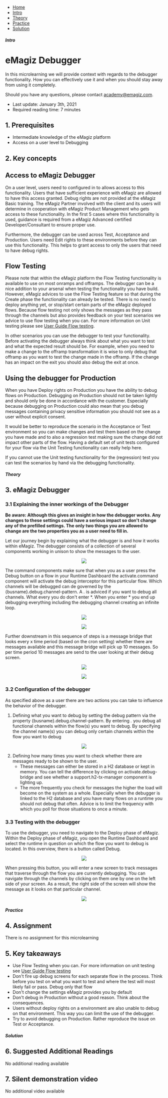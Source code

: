 <div class="ez-academy">
	<div class="ez-academy__body">
		<main class="micro-learning">
		<ul class="doc-nav">
			<li class="doc-nav__item"><a href="../../docs/microlearning/advanced-testing-in-emagiz-index" class="doc-nav__link">Home</a></li>
			<li class="doc-nav__item"><a href="#intro" class="doc-nav__link">Intro</a></li>
			<li class="doc-nav__item"><a href="#theory" class="doc-nav__link">Theory</a></li>
			<li class="doc-nav__item"><a href="#practice" class="doc-nav__link">Practice</a></li>
			<li class="doc-nav__item"><a href="#solution" class="doc-nav__link">Solution</a></li>
		</ul>

<div class="doc">

##### Intro

# eMagiz Debugger

In this microlearning we will provide  context with regards to the debugger functionality. How you can effectively use it and when you should stay away from using it completely.

Should you have any questions, please contact academy@emagiz.com.

- Last update: January 3th, 2021
- Required reading time: 7 minutes

## 1. Prerequisites
- Intermediate knowledge of the eMagiz platform
- Access on a user level to Debugging

## 2. Key concepts


## Access to eMagiz Debugger
On a user level, users need to configured in to allows access to this functionality. Users that have sufficient experience with eMagiz are allowed to have this access granted. Debug rights are not provided at the eMagiz Basic training. The eMagiz Partner involved with the client and its users will determine in cooperation with eMagiz Product Management who gets access to these functionality. In the first 5 cases where this functionality is used, guidance is required from a eMagiz Advanced certified Developer/Consultant to ensure proper use. 

Furthermore, the debugger can be used across Test, Acceptance and Production. Users need Edit rights to these environments before they can use this functionality. This helps to grant access to only the users that need to have debug rights.

## Flow Testing
Please note that within the eMagiz platform the Flow Testing functionality is available to use on most onramps and offramps. The debugger can be a nice addition to your arsenal when testing the functionality you have build. However, eMagiz advices to use the Flow Testing feature so that during the Create phase the functionality can already be tested. There is no need to deploy anything yet, or stop/start certain parts of the eMagiz deployed flows. Because flow testing not only shows the messages as they pass through the channels but also provides feedback on your test scenarios we advice to use flow testing when you can. For more information on Unit testing please see [User Guide Flow testing](crashcourse-platform-create-configuring-flow-test.md). 

In other scenarios you can use the debugger to test your functionality. Before activating the debugger always think about what you want to test and what the expected result should be.
For example, when you need to make a change to the offramp transformation it is wise to only debug that offramp as you want to test the change made in the offramp. If the change has an impact on the exit you should also debug the exit at once.

## Using the debugger for Production
When you have Deploy rights on Production you have the ability to debug flows on Production. Debugging on Production should not be taken lightly and should only be done in accordance with the customer. Especially because debugging on Production could also mean that you debug messages containing privacy sensitive information you should not see as a user without explicit consent.

It would be better to reproduce the scenario in the Acceptance or Test environment so you can make changes and test them based on the change you have made and to also a regression test making sure the change did not impact other parts of the flow. Having a default set of unit tests configured for your flow via the Unit Testing functionality can really help here.

If you cannot use the Unit testing functionality for the (regression) test you can test the scenarios by hand via the debugging functionality.

##### Theory

## 3. eMagiz Debugger

### 3.1 Explaining the inner workings of the Debugger


**Be aware: Although this gives an insight in how the debugger works. Any changes to these settings could have a serious impact so don't change any of the prefilled settings. The only two things you are allowed to change are the two properties you as a user need to fill in.**

Let our journey begin by explaining what the debugger is and how it works within eMagiz. 
The debugger consists of a collection of several components working in unison to show the messages to the user.

<p align="center"><img src="../../img/microlearning/advanced-testing-emagiz-debugger-0.png"></p>

The command components make sure that when you as a user press the Debug button on a flow in your Runtime Dashboard the activate.command component will activate the debug interceptor for this particular flow. Which channels will be debugged can de governed by the {busname}.debug.channel-pattern. A *.* is adviced if you want to debug all channels. What every you do don't enter *. When you enter * you end up debugging everything including the debugging channel creating an infinite loop.

<p align="center"><img src="../../img/microlearning/advanced-testing-emagiz-debugger-1.png"></p>

<p align="center"><img src="../../img/microlearning/advanced-testing-emagiz-debugger-2.png"></p>

Further downstream in this sequence of steps is a message bridge that looks every x time period (based on the cron setting) whether there are messages available and this message bridge will pick up 10 messages. So per time period 10 messages are send to the user looking at their debug screen.

<p align="center"><img src="../../img/microlearning/advanced-testing-emagiz-debugger-3.png"></p>

<p align="center"><img src="../../img/microlearning/advanced-testing-emagiz-debugger-4.png"></p>


### 3.2 Configuration of the debugger

As specified above as a user there are two actions you can take to influence the behavior of the debugger.

1. Defining what you want to debug by setting the debug pattern via the property {busname}.debug.channel-pattern. By entering *.* you debug all functional channels within the flow(s) you want to debug. By specifying the channel name(s) you can debug only certain channels within the flow you want to debug

<p align="center"><img src="../../img/microlearning/advanced-testing-emagiz-debugger-5.png"></p>

2. Defining how many times you want to check whether there are messages ready to be shown to the user. 
	-	These messages can either be stored in a H2 database or kept in memory. You can tell the difference by clicking on activate.debug-bridge and see whether a support.h2-tx-manager component is lighting up.
	-	The more frequently you check for messages the higher the load will become on the system as a whole. Especially when the debugger is linked to the H2 database and you have many flows on a runtime you should not debug that often. Advice is to limit the frequency with which you poll for those situations to once a minute.

### 3.3 Testing with the debugger

To use the debugger, you need to navigate to the Deploy phase of eMagiz. Within the Deploy phase of eMagiz, you open the Runtime Dashboard and select the runtime in question on which the flow you want to debug is located. In this overview, there is a button called Debug.

<p align="center"><img src="../../img/microlearning/advanced-testing-emagiz-debugger-debug-button-runtime-dashboard.png"></p>

When pressing this button, you will enter a new screen to track messages that traverse through the flow you are currently debugging. You can navigate through the channels by clicking on them one by one on the left side of your screen. As a result, the right side of the screen will show the message as it looks on that particular channel.

<p align="center"><img src="../../img/microlearning/advanced-testing-emagiz-debugger-debug-analysis-runtime-dashboard.png"></p>

##### Practice

## 4. Assignment

There is no assignment for this microlearning

## 5. Key takeaways

- Use Flow Testing when you can. For more information on unit testing see [User Guide Flow testing](crashcourse-platform-create-configuring-flow-test.md)
- Don't fire up debug screens for each separate flow in the process. Think before you test on what you want to test and where the test will most likely fail or pass. Debug only that flow
- Don't change the settings eMagiz provides you by default
- Don't debug in Production without a good reason. Think about the consequences.
- Users without deploy rights on a environment are also unable to debug on that environment. This way you can limit the use of the debugger.
- Try to avoid debugging on Production. Rather reproduce the issue on Test or Acceptance.


##### Solution

## 6. Suggested Additional Readings

No additional reading available

## 7. Silent demonstration video

No additional video available


</div>
</main>
</div>
</div>